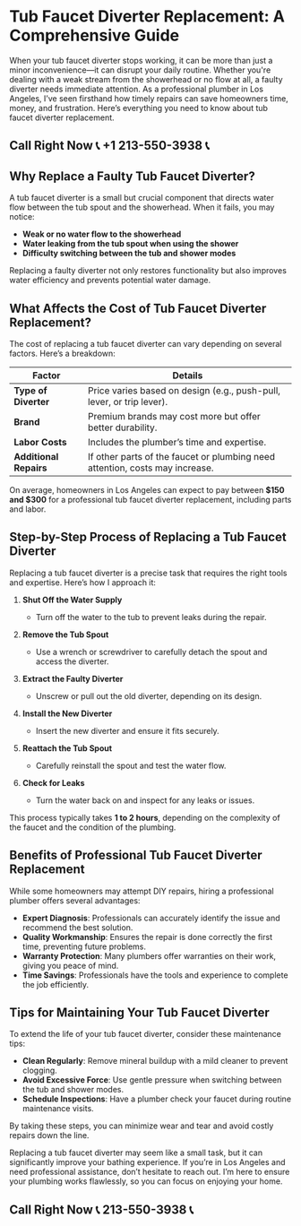 # Tub Faucet Diverter Replacement: A Comprehensive Guide

When your tub faucet diverter stops working, it can be more than just a minor inconvenience—it can disrupt your daily routine. Whether you're dealing with a weak stream from the showerhead or no flow at all, a faulty diverter needs immediate attention. As a professional plumber in Los Angeles, I’ve seen firsthand how timely repairs can save homeowners time, money, and frustration. Here’s everything you need to know about tub faucet diverter replacement.

## Call Right Now 📞 +1 213-550-3938 📞

## Why Replace a Faulty Tub Faucet Diverter?

A tub faucet diverter is a small but crucial component that directs water flow between the tub spout and the showerhead. When it fails, you may notice:

- **Weak or no water flow to the showerhead**  
- **Water leaking from the tub spout when using the shower**  
- **Difficulty switching between the tub and shower modes**  

Replacing a faulty diverter not only restores functionality but also improves water efficiency and prevents potential water damage.

## What Affects the Cost of Tub Faucet Diverter Replacement?

The cost of replacing a tub faucet diverter can vary depending on several factors. Here’s a breakdown:

| **Factor**               | **Details**                                                                 |
|---------------------------|-----------------------------------------------------------------------------|
| **Type of Diverter**      | Price varies based on design (e.g., push-pull, lever, or trip lever).         |
| **Brand**                 | Premium brands may cost more but offer better durability.                   |
| **Labor Costs**           | Includes the plumber’s time and expertise.                                   |
| **Additional Repairs**    | If other parts of the faucet or plumbing need attention, costs may increase. |

On average, homeowners in Los Angeles can expect to pay between **$150 and $300** for a professional tub faucet diverter replacement, including parts and labor.

## Step-by-Step Process of Replacing a Tub Faucet Diverter

Replacing a tub faucet diverter is a precise task that requires the right tools and expertise. Here’s how I approach it:

1. **Shut Off the Water Supply**  
   - Turn off the water to the tub to prevent leaks during the repair.  

2. **Remove the Tub Spout**  
   - Use a wrench or screwdriver to carefully detach the spout and access the diverter.  

3. **Extract the Faulty Diverter**  
   - Unscrew or pull out the old diverter, depending on its design.  

4. **Install the New Diverter**  
   - Insert the new diverter and ensure it fits securely.  

5. **Reattach the Tub Spout**  
   - Carefully reinstall the spout and test the water flow.  

6. **Check for Leaks**  
   - Turn the water back on and inspect for any leaks or issues.  

This process typically takes **1 to 2 hours**, depending on the complexity of the faucet and the condition of the plumbing.

## Benefits of Professional Tub Faucet Diverter Replacement

While some homeowners may attempt DIY repairs, hiring a professional plumber offers several advantages:

- **Expert Diagnosis**: Professionals can accurately identify the issue and recommend the best solution.  
- **Quality Workmanship**: Ensures the repair is done correctly the first time, preventing future problems.  
- **Warranty Protection**: Many plumbers offer warranties on their work, giving you peace of mind.  
- **Time Savings**: Professionals have the tools and experience to complete the job efficiently.  

## Tips for Maintaining Your Tub Faucet Diverter

To extend the life of your tub faucet diverter, consider these maintenance tips:

- **Clean Regularly**: Remove mineral buildup with a mild cleaner to prevent clogging.  
- **Avoid Excessive Force**: Use gentle pressure when switching between the tub and shower modes.  
- **Schedule Inspections**: Have a plumber check your faucet during routine maintenance visits.  

By taking these steps, you can minimize wear and tear and avoid costly repairs down the line.

Replacing a tub faucet diverter may seem like a small task, but it can significantly improve your bathing experience. If you’re in Los Angeles and need professional assistance, don’t hesitate to reach out. I’m here to ensure your plumbing works flawlessly, so you can focus on enjoying your home.
## Call Right Now 📞 213-550-3938 📞